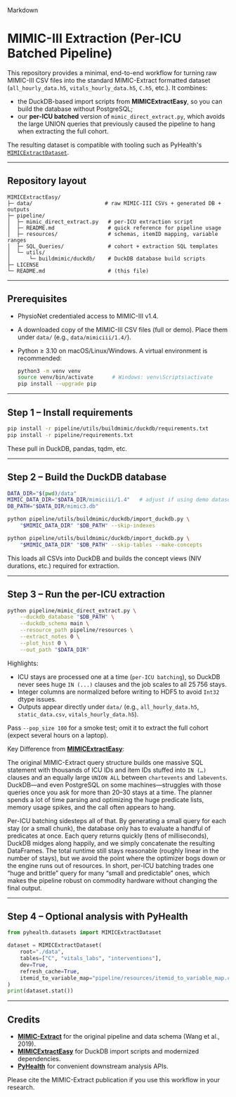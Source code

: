 Markdown
# MIMIC-III Extraction (Per-ICU Batched Pipeline)

This repository provides a minimal, end-to-end workflow for turning raw MIMIC-III CSV files into the standard MIMIC-Extract formatted dataset (`all_hourly_data.h5`, `vitals_hourly_data.h5`, `C.h5`, etc.). It combines:

- the DuckDB-based import scripts from **MIMICExtractEasy**, so you can build the database without PostgreSQL;
- our **per-ICU batched** version of `mimic_direct_extract.py`, which avoids the large UNION queries that previously caused the pipeline to hang when extracting the full cohort.

The resulting dataset is compatible with tooling such as PyHealth's [`MIMICExtractDataset`](https://pyhealth.readthedocs.io/en/latest/api/datasets/pyhealth.datasets.MIMICExtractDataset.html).

---
## Repository layout

```
MIMICExtractEasy/
├─ data/                       # raw MIMIC-III CSVs + generated DB + outputs
├─ pipeline/
│  ├─ mimic_direct_extract.py   # per-ICU extraction script
│  ├─ README.md                 # quick reference for pipeline usage
│  ├─ resources/                # schemas, itemID mapping, variable ranges
│  ├─ SQL_Queries/              # cohort + extraction SQL templates
│  └─ utils/
│      └─ buildmimic/duckdb/    # DuckDB database build scripts
├─ LICENSE
└─ README.md                    # (this file)
```

---
## Prerequisites

- PhysioNet credentialed access to MIMIC-III v1.4.
- A downloaded copy of the MIMIC-III CSV files (full or demo). Place them under `data/` (e.g., `data/mimiciii/1.4/`).
- Python ≥ 3.10 on macOS/Linux/Windows. A virtual environment is recommended:

  ```bash
  python3 -m venv venv
  source venv/bin/activate      # Windows: venv\Scripts\activate
  pip install --upgrade pip
  ```

---
## Step 1 – Install requirements

```bash
pip install -r pipeline/utils/buildmimic/duckdb/requirements.txt
pip install -r pipeline/requirements.txt
```

These pull in DuckDB, pandas, tqdm, etc.

---
## Step 2 – Build the DuckDB database

```bash
DATA_DIR="$(pwd)/data"
MIMIC_DATA_DIR="$DATA_DIR/mimiciii/1.4"   # adjust if using demo dataset
DB_PATH="$DATA_DIR/mimic3.db"

python pipeline/utils/buildmimic/duckdb/import_duckdb.py \
    "$MIMIC_DATA_DIR" "$DB_PATH" --skip-indexes

python pipeline/utils/buildmimic/duckdb/import_duckdb.py \
    "$MIMIC_DATA_DIR" "$DB_PATH" --skip-tables --make-concepts
```

This loads all CSVs into DuckDB and builds the concept views (NIV durations, etc.) required for extraction.

---
## Step 3 – Run the per-ICU extraction

```bash
python pipeline/mimic_direct_extract.py \
    --duckdb_database "$DB_PATH" \
    --duckdb_schema main \
    --resource_path pipeline/resources \
    --extract_notes 0 \
    --plot_hist 0 \
    --out_path "$DATA_DIR"
```

Highlights:

- ICU stays are processed one at a time (`per-ICU batching`), so DuckDB never sees huge `IN (...)` clauses and the job scales to all 25 756 stays.
- Integer columns are normalized before writing to HDF5 to avoid `Int32` dtype issues.
- Outputs appear directly under `data/` (e.g., `all_hourly_data.h5`, `static_data.csv`, `vitals_hourly_data.h5`).

Pass `--pop_size 100` for a smoke test; omit it to extract the full cohort (expect several hours on a laptop).

Key Difference from [**MIMICExtractEasy**](https://github.com/SphtKr/MIMICExtractEasy):

The original MIMIC-Extract query structure builds one massive SQL statement with thousands of ICU IDs and item IDs stuffed into `IN (…)` clauses and an equally large `UNION ALL` between `chartevents` and `labevents`. DuckDB—and even PostgreSQL on some machines—struggles with those queries once you ask for more than 20–30 stays at a time. The planner spends a lot of time parsing and optimizing the huge predicate lists, memory usage spikes, and the call often appears to hang.

Per-ICU batching sidesteps all of that. By generating a small query for each stay (or a small chunk), the database only has to evaluate a handful of predicates at once. Each query returns quickly (tens of milliseconds), DuckDB midges along happily, and we simply concatenate the resulting DataFrames. The total runtime still stays reasonable (roughly linear in the number of stays), but we avoid the point where the optimizer bogs down or the engine runs out of resources. In short, per-ICU batching trades one “huge and brittle” query for many “small and predictable” ones, which makes the pipeline robust on commodity hardware without changing the final output.

---
## Step 4 – Optional analysis with PyHealth

```python
from pyhealth.datasets import MIMICExtractDataset

dataset = MIMICExtractDataset(
    root="./data",
    tables=["C", "vitals_labs", "interventions"],
    dev=True,
    refresh_cache=True,
    itemid_to_variable_map="pipeline/resources/itemid_to_variable_map.csv",
)
print(dataset.stat())
```

---
## Credits

- [**MIMIC-Extract**](https://github.com/MLforHealth/MIMIC_Extract) for the original pipeline and data schema (Wang et al., 2019).
- [**MIMICExtractEasy**](https://github.com/SphtKr/MIMICExtractEasy) for DuckDB import scripts and modernized dependencies.
- [**PyHealth**](https://pyhealth.readthedocs.io/en/latest/api/datasets/pyhealth.datasets.MIMICExtractDataset.html) for convenient downstream analysis APIs.

Please cite the MIMIC-Extract publication if you use this workflow in your research.
